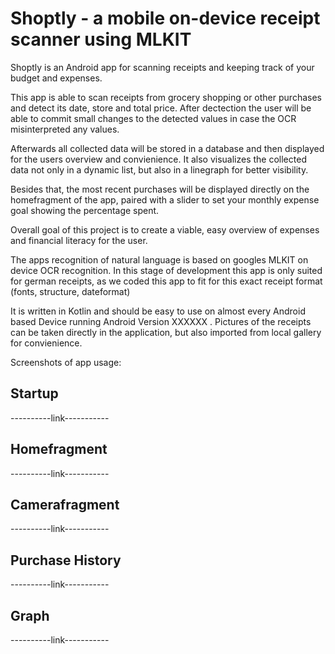 <h1> Shoptly - a mobile on-device receipt scanner using MLKIT </h1>

Shoptly is an Android app for scanning receipts and keeping track of your budget and expenses.

This app is able to scan receipts from grocery shopping or other purchases and detect its date, store and total price. After dectection the user will be able to commit small changes to the detected values in case the OCR misinterpreted any values.

Afterwards all collected data will be stored in a database and then displayed for the users overview and convienience. It also visualizes the collected data not only in a dynamic list, but also in a linegraph for better visibility.

Besides that, the most recent purchases will be displayed directly on the homefragment of the app, paired with a slider to set your monthly expense goal showing the percentage spent.

Overall goal of this project is to create a viable, easy overview of expenses and financial literacy for the user. 

The apps recognition of natural language is based on googles MLKIT on device OCR recognition.
In this stage of development this app is only suited for german receipts, as we coded this app to fit for this exact receipt format (fonts, structure, dateformat)

It is written in Kotlin and should be easy to use on almost every Android based Device running Android Version XXXXXX . 
Pictures of the receipts can be taken directly in the application, but also imported from local gallery for convienience.

Screenshots of app usage:

## Startup
----------link-----------


## Homefragment
----------link-----------


## Camerafragment
----------link-----------

## Purchase History
----------link-----------

## Graph
----------link-----------
